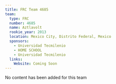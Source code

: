 ```yaml
---
title: FRC Team 4685
team:
  type: FRC
  number: 4685
  name: Aztlavolt
  rookie_year: 2013
  location: Mexico City, Distrito Federal, Mexico
  sponsors:
    - Universidad Tecmilenio
    - HOME SCHOOL
    - Universidad Tecmilenio
  links:
    Website: Coming Soon
---
```

No content has been added for this team